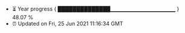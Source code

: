 - ⏳ Year progress { ██████████████▁▁▁▁▁▁▁▁▁▁▁▁▁▁▁▁ } 48.07 %
- ⏰ Updated on Fri, 25 Jun 2021 11:16:34 GMT

